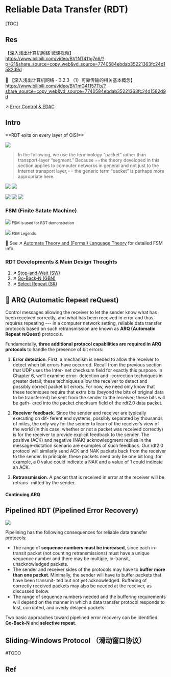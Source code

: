 # Reliable Data Transfer (RDT)

[TOC]



## Res
【深入浅出计算机网络 微课视频】 https://www.bilibili.com/video/BV1NT411g7n6/?p=21&share_source=copy_web&vd_source=7740584ebdab35221363fc24d1582d9d

🔗 【深入浅出计算机网络 - 3.2.3 （1）可靠传输的相关基本概念】 https://www.bilibili.com/video/BV1mG41157Tb/?share_source=copy_web&vd_source=7740584ebdab35221363fc24d1582d9d

↗ [Error Control & EDAC](../Error%20Control%20&%20EDAC/Error%20Control%20&%20EDAC.md)


## Intro
==RDT exits on every layer of OIS!==

![](../../../../../../Assets/Pics/Screenshot%202023-04-19%20at%208.48.18%20AM.png)

> In the following, we use the terminology “packet” rather than transport-layer “segment.” Because ==the theory developed in this section applies to computer networks in general and not just to the Internet transport layer,== the generic term “packet” is perhaps more appropriate here.


![](../../../../../../Assets/Pics/Screenshot%202023-06-16%20at%208.38.13%20PM.png)
![](../../../../../../Assets/Pics/Screenshot%202023-06-16%20at%208.37.12%20PM.png)


![](../../../../../../Assets/Pics/Screenshot%202023-04-15%20at%209.35.42%20AM.png)
![](../../../../../../Assets/Pics/Screenshot%202023-04-15%20at%209.37.53%20AM.png)
![](../../../../../../Assets/Pics/Screenshot%202023-04-15%20at%209.38.22%20AM.png)


### FSM (Finite Satate Machine)
![](../../../../../../Assets/Pics/Screenshot%202022-11-13%20at%2010.38.37%20AM.png)
<small>FSM is used for RDT demonstration</small>

![](../../../../../../Assets/Pics/Screenshot%202023-04-14%20at%2011.49.52%20AM.png)
<small>FSM Legends</small>

🙈 See ↗ [Automata Theory and (Formal) Language Theory](../../../../🧮%20Math%20&%20Theoretical%20Computer%20Science%20(TCS)/🤼‍♀️%20Mathematical%20Logics/😶‍🌫️%20Theory%20of%20Computation/Computability%20Theory/🍏%20Automata%20Theory%20and%20(Formal)%20Language%20Theory/Automata%20Theory%20and%20(Formal)%20Language%20Theory.md) for detailed FSM info.


### RDT Developments & Main Design Thoughts
1. ↗ [Stop-and-Wait (SW)](Stop-and-Wait%20(SW).md)
2. ↗ [Go-Back-N (GBN)](Go-Back-N%20(GBN).md)
3. ↗ [Select Repeat (SR)](Select%20Repeat%20(SR).md)



## 📌 ARQ (Automatic Repeat reQuest)
Control messages allowing the receiver to let the sender know what has been received correctly, and what has been received in error and thus requires repeating --- in a computer network setting, reliable data transfer protocols based on such retransmission are known as **ARQ (Automatic Repeat reQuest)** protocols.

Fundamentally, **three additional protocol capabilities are required in ARQ protocols** to handle the presence of bit errors:

1. **Error detection**. First, a mechanism is needed to allow the receiver to detect when bit errors have occurred. Recall from the previous section that UDP uses the Inter- net checksum field for exactly this purpose. In Chapter 6, we’ll examine error- detection and -correction techniques in greater detail; these techniques allow the receiver to detect and possibly correct packet bit errors. For now, we need only know that these techniques require that extra bits (beyond the bits of original data to be transferred) be sent from the sender to the receiver; these bits will be gath- ered into the packet checksum field of the rdt2.0 data packet.

2. **Receiver feedback**. Since the sender and receiver are typically executing on dif- ferent end systems, possibly separated by thousands of miles, the only way for the sender to learn of the receiver’s view of the world (in this case, whether or not a packet was received correctly) is for the receiver to provide explicit feedback to the sender. The positive (ACK) and negative (NAK) acknowledgment replies in the message-dictation scenario are examples of such feedback. Our rdt2.0 protocol will similarly send ACK and NAK packets back from the receiver to the sender. In principle, these packets need only be one bit long; for example, a 0 value could indicate a NAK and a value of 1 could indicate an ACK.
 
3. **Retransmission**. A packet that is received in error at the receiver will be retrans- mitted by the sender.


#### Continuing ARQ



## Pipelined RDT (Pipelined Error Recovery)
![](../../../../../../Assets/Pics/Screenshot%202023-04-15%20at%2010.25.21%20AM.png)

Pipelining has the following consequences for reliable data transfer protocols:
- The range of **sequence numbers must be increased**, since each in-transit packet (not counting retransmissions) must have a unique sequence number and there may be multiple, in-transit, unacknowledged packets.  
- The sender and receiver sides of the protocols may have to **buffer more than one packet**. Minimally, the sender will have to buffer packets that have been transmit- ted but not yet acknowledged. Buffering of correctly received packets may also be needed at the receiver, as discussed below.
- The range of sequence numbers needed and the buffering requirements will depend on the manner in which a data transfer protocol responds to lost, corrupted, and overly delayed packets. 

Two basic approaches toward pipelined error recovery can be identified: **Go-Back-N** and **selective repeat**.



## Sliding-Windows Protocol （滑动窗口协议）
#TODO 



## Ref

